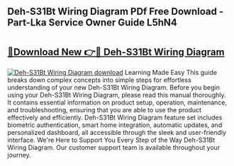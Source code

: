 ## Deh-S31Bt Wiring Diagram PDf Free Download - Part-Lka Service Owner Guide L5hN4

# <h2><a href="http://dfs0yua.blite.top/?on=Deh-S31Bt+Wiring+Diagram">🔗Download New 👉🔴 Deh-S31Bt Wiring Diagram</a></h2>

[![Deh-S31Bt Wiring Diagram download](https://i.imgur.com/lujVjoI.png)](http://dfs0yua.blite.top/?on=Deh-S31Bt+Wiring+Diagram)
Learning Made Easy This guide breaks down complex concepts into simple steps for effortless understanding of your new Deh-S31Bt Wiring Diagram. Before you begin using your Deh-S31Bt Wiring Diagram, please read this manual thoroughly. It contains essential information on product setup, operation, maintenance, and troubleshooting, ensuring that you are able to use the product effectively and efficiently. Deh-S31Bt Wiring Diagram feature set includes biometric authentication, smart home integration, automatic updates, and personalized dashboard, all accessible through the sleek and user-friendly interface. We're Here to Support You Every Step of the Way Deh-S31Bt Wiring Diagram. Our customer support team is available throughout your journey.
